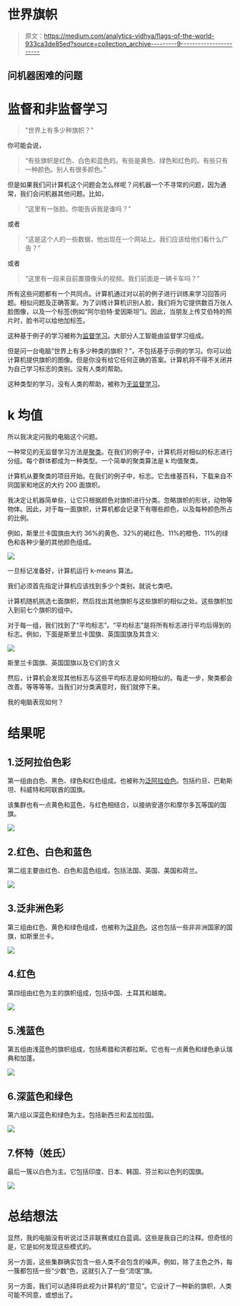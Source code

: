 # 世界旗帜

> 原文：<https://medium.com/analytics-vidhya/flags-of-the-world-933ca3de85ed?source=collection_archive---------9----------------------->

## 问机器困难的问题

# 监督和非监督学习

> "世界上有多少种旗帜？"

你可能会说，

> “有些旗帜是红色、白色和蓝色的。有些是黄色、绿色和红色的。有些只有一种颜色。别人有很多颜色。”

但是如果我们问计算机这个问题会怎么样呢？问机器一个不寻常的问题，因为通常，我们会问机器其他问题。比如，

> “这里有一张脸。你能告诉我是谁吗？”

或者

> “这是这个人的一些数据，他出现在一个网站上。我们应该给他们看什么广告？”

或者

> “这里有一段来自前置摄像头的视频。我们前面是一辆卡车吗？”

所有这些问题都有一个共同点。计算机通过对以前的例子进行训练来学习回答问题。相似问题及正确答案。为了训练计算机识别人脸，我们将为它提供数百万张人脸图像，以及一个标签(例如“阿尔伯特·爱因斯坦”)。因此，当朋友上传艾伯特的照片时，脸书可以给他加标签。

这种基于例子的学习被称为[监督学习](https://en.wikipedia.org/wiki/Supervised_learning)。大部分人工智能由监督学习组成。

但是问一台电脑“世界上有多少种类的旗帜？”，不包括基于示例的学习。你可以给计算机提供旗帜的图像。但是你没有给它任何正确的答案。计算机将不得不关闭并为自己学习标志的类别。没有人类的帮助。

这种类型的学习，没有人类的帮助，被称为[无监督学习](https://en.wikipedia.org/wiki/Unsupervised_learning)。

# k 均值

所以我决定问我的电脑这个问题。

一种常见的无监督学习方法是[聚类](https://en.wikipedia.org/wiki/Cluster_analysis)。在我们的例子中，计算机将对相似的标志进行分组。每个群体都成为一种类型。一个简单的聚类算法是 k 均值聚类。

计算机从要聚类的项目开始。在我们的例子中，标志。它去维基百科，下载来自不同国家和地区的大约 200 面旗帜。

我决定让机器简单些，让它只根据颜色对旗帜进行分类。忽略旗帜的形状，动物等物体。因此，对于每一面旗帜，计算机都会记录下有哪些颜色，以及每种颜色所占的比例。

例如，斯里兰卡国旗由大约 36%的黄色、32%的褐红色、11%的橙色、11%的绿色和各种少量的其他颜色组成。

![](img/4a751e41edf31a438160dd21b2e3957d.png)

一旦标记准备好，计算机运行 k-means 算法。

我们必须首先指定计算机应该找到多少个类别。就说七类吧。

计算机随机挑选七面旗帜，然后找出其他旗帜与这些旗帜的相似之处。这些旗帜加入到前七个旗帜的组中。

对于每一组，我们找到了“平均标志”。“平均标志”是将所有标志进行平均后得到的标志。例如，下面是斯里兰卡国旗、英国国旗及其含义:

![](img/3ea12d9a1e6197b93fbade93420257af.png)

斯里兰卡国旗、英国国旗以及它们的含义

然后，计算机会发现其他标志与这些平均标志是如何相似的。每走一步，聚类都会改善。等等等等。当我们对分类满意时，我们就停下来。

我的电脑表现如何？

# 结果呢

## 1.泛阿拉伯色彩

第一组由白色、黑色、绿色和红色组成。也被称为[泛阿拉伯色](https://en.wikipedia.org/wiki/Pan-Arab_colors)。包括约旦、巴勒斯坦、科威特和阿联酋的国旗。

该集群也有一点黄色和蓝色，与红色相结合，以接纳安道尔和摩尔多瓦等国的国旗。

![](img/c2ddb30a9e11b44b7dea77537d614ae0.png)

## 2.红色、白色和蓝色

第二组主要由红色、白色和蓝色组成。包括法国、英国、美国和荷兰。

![](img/c130e5bbb609375b2e22fbe23c8dbcb6.png)

## 3.泛非洲色彩

第三组由红色、黄色和绿色组成，也被称为[泛非色](https://en.wikipedia.org/wiki/Pan-African_colours)。这也包括一些非非洲国家的国旗，如斯里兰卡。

![](img/6116b897b55821f1007af1f3a17866fe.png)

## 4.红色

第四组由红色为主的旗帜组成，包括中国、土耳其和越南。

![](img/7b3a3d6c98ba9e8890d7a3d75cbbea87.png)

## 5.浅蓝色

第五组由浅蓝色的旗帜组成，包括希腊和洪都拉斯。它也有一点黄色和绿色承认瑞典和加蓬。

![](img/1c4c8682c49dc20b5cf2a979900d2b8f.png)

## 6.深蓝色和绿色

第六组以深蓝色和绿色为主。包括新西兰和孟加拉国。

![](img/13d04ea2e8813dbfe9dcb3e3b6a83f9c.png)

## 7.怀特（姓氏）

最后一簇以白色为主。它包括印度、日本、韩国、芬兰和以色列的国旗。

![](img/ef5f3ed70a8b9f750bd878366788bfe1.png)

# 总结想法

显然，我的电脑没有听说过泛非联赛或红白蓝调。这些是我自己的注释。但奇怪的是，它是如何发现这些模式的。

另一方面，这些集群确实包含一些人类不会包含的噪声。例如，除了主色之外，每一簇都包括一些“少数”色，这就引入了一些“流氓”旗。

另一方面，我们可以选择将此视为计算机的“意见”。它设计了一种新的旗帜，人类可能不同意，或想出了。
